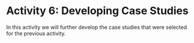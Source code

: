 # Activity 6: Developing Case Studies

In this activity we will further develop the case studies that were selected for the previous activity.
